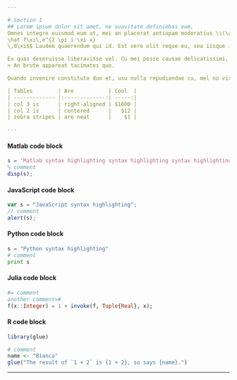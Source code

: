 ```yaml
---

# Section 1
## Lorem ipsum dolor sit amet, ne suavitate definiebas eum.
Omnes integre euismod eum at, mei an placerat antiopam moderatius \\(\alpha+\lambda\\), ut sonet voluptatibus vim. Vivendo noluisse mea ad. $$f(x) = \int_{-\infty}^\infty
\hat f\xi\,e^{2 \pi i \xi x}
\,d\xi$$ Laudem quaerendum qui id. Est vero elit reque eu, sea iisque invidunt id.

Ex quas deseruisse liberavisse vel. Cu mei posse causae delicatissimi, ei simul fierent nam. *Placerat percipitur in qui, no vis facete omnium **elaboraret***. 
> An brute appareat tacimates quo. 

Quando invenire constituto duo et, usu nulla repudiandae cu, mel no virtute quaeque `appellantur`. No usu admodum consequuntur, nec te minim copiosae, vide justo nulla has ne. Vel te alii libris intellegat.

| Tables        | Are           | Cool  |
| ------------- |:-------------:| -----:|
| col 3 is      | right-aligned | $1600 |
| col 2 is      | centered      |   $12 |
| zebra stripes | are neat      |    $1 |

---
```


#### Matlab code block

```matlab
s = 'Matlab syntax highlighting syntax highlighting syntax highlighting syntax highlighting syntax highlighting syntax highlighting syntax highlighting syntax highlighting syntax highlighting';
% comment
disp(s);
```

#### JavaScript code block

```javascript
var s = "JavaScript syntax highlighting";
// comment
alert(s);
```

#### Python code block

```python
s = "Python syntax highlighting"
# comment
print s
```

#### Julia code block

```julia
#= comment
another comment=#
f(x::Integer) = 1 + invoke(f, Tuple{Real}, x);
```

#### R code block

```r
library(glue)

# comment
name <- "Bianca"
glue("The result of `1 + 2` is {1 + 2}, so says {name}.")
```

***